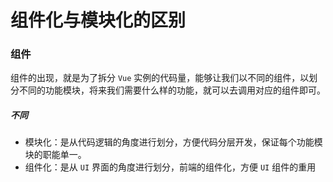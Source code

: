 # 组件化与模块化的区别

### 组件

组件的出现，就是为了拆分 `Vue` 实例的代码量，能够让我们以不同的组件，以划分不同的功能模块，将来我们需要什么样的功能，就可以去调用对应的组件即可。

##### 不同

- 模块化：是从代码逻辑的角度进行划分，方便代码分层开发，保证每个功能模块的职能单一。
- 组件化：是从 `UI` 界面的角度进行划分，前端的组件化，方便 `UI` 组件的重用
